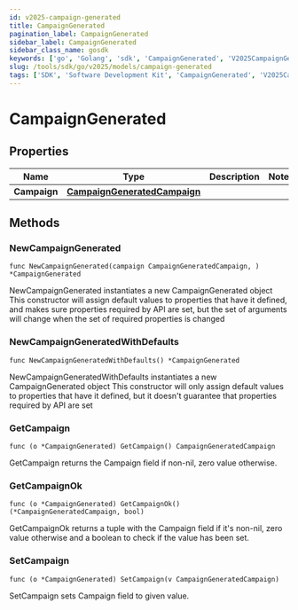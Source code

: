 ```yaml
---
id: v2025-campaign-generated
title: CampaignGenerated
pagination_label: CampaignGenerated
sidebar_label: CampaignGenerated
sidebar_class_name: gosdk
keywords: ['go', 'Golang', 'sdk', 'CampaignGenerated', 'V2025CampaignGenerated'] 
slug: /tools/sdk/go/v2025/models/campaign-generated
tags: ['SDK', 'Software Development Kit', 'CampaignGenerated', 'V2025CampaignGenerated']
---
```


# CampaignGenerated

## Properties

Name | Type | Description | Notes
------------ | ------------- | ------------- | -------------
**Campaign** | [**CampaignGeneratedCampaign**](campaign-generated-campaign) |  | 

## Methods

### NewCampaignGenerated

`func NewCampaignGenerated(campaign CampaignGeneratedCampaign, ) *CampaignGenerated`

NewCampaignGenerated instantiates a new CampaignGenerated object
This constructor will assign default values to properties that have it defined,
and makes sure properties required by API are set, but the set of arguments
will change when the set of required properties is changed

### NewCampaignGeneratedWithDefaults

`func NewCampaignGeneratedWithDefaults() *CampaignGenerated`

NewCampaignGeneratedWithDefaults instantiates a new CampaignGenerated object
This constructor will only assign default values to properties that have it defined,
but it doesn't guarantee that properties required by API are set

### GetCampaign

`func (o *CampaignGenerated) GetCampaign() CampaignGeneratedCampaign`

GetCampaign returns the Campaign field if non-nil, zero value otherwise.

### GetCampaignOk

`func (o *CampaignGenerated) GetCampaignOk() (*CampaignGeneratedCampaign, bool)`

GetCampaignOk returns a tuple with the Campaign field if it's non-nil, zero value otherwise
and a boolean to check if the value has been set.

### SetCampaign

`func (o *CampaignGenerated) SetCampaign(v CampaignGeneratedCampaign)`

SetCampaign sets Campaign field to given value.




